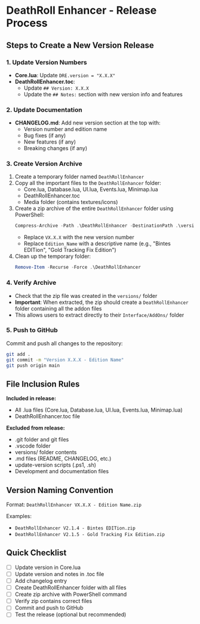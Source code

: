 # DeathRoll Enhancer - Release Process

## Steps to Create a New Version Release

### 1. Update Version Numbers
- **Core.lua**: Update `DRE.version = "X.X.X"`
- **DeathRollEnhancer.toc**: 
  - Update `## Version: X.X.X`
  - Update the `## Notes:` section with new version info and features

### 2. Update Documentation
- **CHANGELOG.md**: Add new version section at the top with:
  - Version number and edition name
  - Bug fixes (if any)
  - New features (if any)
  - Breaking changes (if any)

### 3. Create Version Archive
1. Create a temporary folder named `DeathRollEnhancer`
2. Copy all the important files to the `DeathRollEnhancer` folder:
   - Core.lua, Database.lua, UI.lua, Events.lua, Minimap.lua
   - DeathRollEnhancer.toc
   - Media folder (contains textures/icons)
3. Create a zip archive of the entire `DeathRollEnhancer` folder using PowerShell: 
   ```powershell
   Compress-Archive -Path .\DeathRollEnhancer -DestinationPath .\versions\DeathRollEnhancer VX.X.X - Edition Name.zip -Force
   ```
   - Replace `VX.X.X` with the new version number
   - Replace `Edition_Name` with a descriptive name (e.g., "Bintes EDITion", "Gold Tracking Fix Edition")
4. Clean up the temporary folder:
   ```powershell
   Remove-Item -Recurse -Force .\DeathRollEnhancer
   ```

### 4. Verify Archive
- Check that the zip file was created in the `versions/` folder
- **Important**: When extracted, the zip should create a `DeathRollEnhancer` folder containing all the addon files
- This allows users to extract directly to their `Interface/AddOns/` folder

### 5. Push to GitHub
Commit and push all changes to the repository:
```bash
git add .
git commit -m "Version X.X.X - Edition Name"
git push origin main
```

## File Inclusion Rules
**Included in release:**
- All .lua files (Core.lua, Database.lua, UI.lua, Events.lua, Minimap.lua)
- DeathRollEnhancer.toc file

**Excluded from release:**
- .git folder and git files
- .vscode folder
- versions/ folder contents
- .md files (README, CHANGELOG, etc.)
- update-version scripts (.ps1, .sh)
- Development and documentation files

## Version Naming Convention
Format: `DeathRollEnhancer VX.X.X - Edition Name.zip`

Examples:
- `DeathRollEnhancer V2.1.4 - Bintes EDITion.zip`
- `DeathRollEnhancer V2.1.5 - Gold Tracking Fix Edition.zip`

## Quick Checklist
- [ ] Update version in Core.lua
- [ ] Update version and notes in .toc file
- [ ] Add changelog entry
- [ ] Create DeathRollEnhancer folder with all files
- [ ] Create zip archive with PowerShell command
- [ ] Verify zip contains correct files
- [ ] Commit and push to GitHub
- [ ] Test the release (optional but recommended)